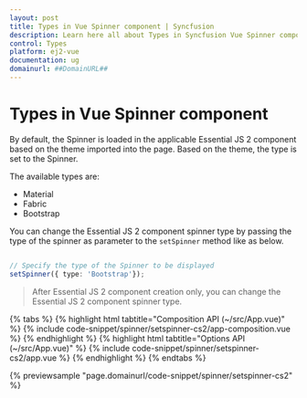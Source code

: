 ```yaml
---
layout: post
title: Types in Vue Spinner component | Syncfusion
description: Learn here all about Types in Syncfusion Vue Spinner component of Syncfusion Essential JS 2 and more.
control: Types 
platform: ej2-vue
documentation: ug
domainurl: ##DomainURL##
---
```


# Types in Vue Spinner component

By default, the Spinner is loaded in the applicable Essential JS 2 component based on the theme imported into the page. Based on the theme, the type is set to the Spinner.

The available types are:
* Material
* Fabric
* Bootstrap

You can change the Essential JS 2 component spinner type by passing the type of the spinner as parameter to the `setSpinner` method like as below.

```ts

// Specify the type of the Spinner to be displayed
setSpinner({ type: 'Bootstrap'});
```

> After Essential JS 2 component creation only, you can change the Essential JS 2 component spinner type.

{% tabs %}
{% highlight html tabtitle="Composition API (~/src/App.vue)" %}
{% include code-snippet/spinner/setspinner-cs2/app-composition.vue %}
{% endhighlight %}
{% highlight html tabtitle="Options API (~/src/App.vue)" %}
{% include code-snippet/spinner/setspinner-cs2/app.vue %}
{% endhighlight %}
{% endtabs %}
        
{% previewsample "page.domainurl/code-snippet/spinner/setspinner-cs2" %}